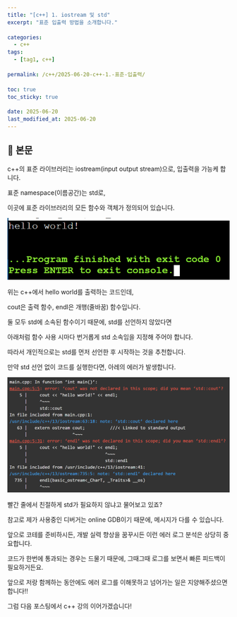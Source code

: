 ```yaml
---
title: "[c++] 1. iostream 및 std"
excerpt: "표준 입출력 방법을 소개합니다."

categories:
  - c++
tags:
  - [tag1, c++]

permalink: /c++/2025-06-20-c++-1.-표준-입출력/

toc: true
toc_sticky: true

date: 2025-06-20
last_modified_at: 2025-06-20
---
```


## 🦥 본문

c++의 표준 라이브러리는 iostream(input output stream)으로, 입출력을 가능케 합니다.

표준 namespace(이름공간)는 std로,

이곳에 표준 라이브러리의 모든 함수와 객체가 정의되어 있습니다.



<script src="https://gist.github.com/redjo99/40edc140b362b1efc1f1f68fd3b507f4.js"></script>

![hello world](/assets/images/posts_img/readme/hello_world.png)



위는 c++에서 hello world를 출력하는 코드인데,

cout은 출력 함수, endl은 개행(줄바꿈) 함수입니다.


둘 모두 std에 소속된 함수이기 때문에, std를 선언하지 않았다면

아래처럼 함수 사용 시마다 번거롭게 std 소속임을 지정해 주어야 합니다.



<script src="https://gist.github.com/redjo99/f56d4c5a5fd4e973ad3704365e2c7e71.js"></script>



따라서 개인적으로는 std를 먼저 선언한 후 시작하는 것을 추천합니다.

만약 std 선언 없이 코드를 실행한다면, 아레의 에러가 발생합니다.



![std error](/assets/images/posts_img/readme/std.png)



빨간 줄에서 친절하게 std가 필요하지 않냐고 물어보고 있죠?

참고로 제가 사용중인 디버거는 online GDB이기 때문에, 메시지가 다를 수 있습니다.



앞으로 코테를 준비하시든, 개발 실력 향상을 꿈꾸시든 이런 에러 로그 분석은 상당히 중요합니다.

코드가 한번에 통과되는 경우는 드물기 때문에, 그때그때 로그를 보면서 빠른 피드백이 필요하거든요.

앞으로 저랑 함께하는 동안에도 에러 로그를 이해못하고 넘어가는 일은 지양해주셨으면 합니다!!



그럼 다음 포스팅에서 c++ 강의 이어가겠습니다!

